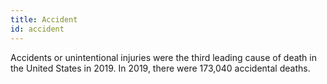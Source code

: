 ```yaml
---
title: Accident
id: accident
---
```

Accidents or unintentional injuries were the third leading cause of death in the United States in 2019. In 2019, there were 173,040 accidental deaths.
